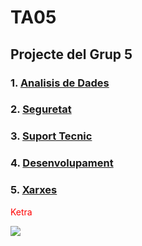 # TA05
**Projecte del Grup 5**
-
### 1. [Analisis de Dades](./IA_Analisisdedades.md)

### 2. [Seguretat](./IA_Seguretat.md)

### 3. [Suport Tecnic](./IA_SuportTecnic.md)

### 4. [Desenvolupament](./IA_desenvolupament.md)

### 5. [Xarxes](./IA_Xarxes.md)

<p style="color:red">Ketra</p>

![](https://geekland.eu/wp-content/uploads/2019/04/aprender-markdown.png)
